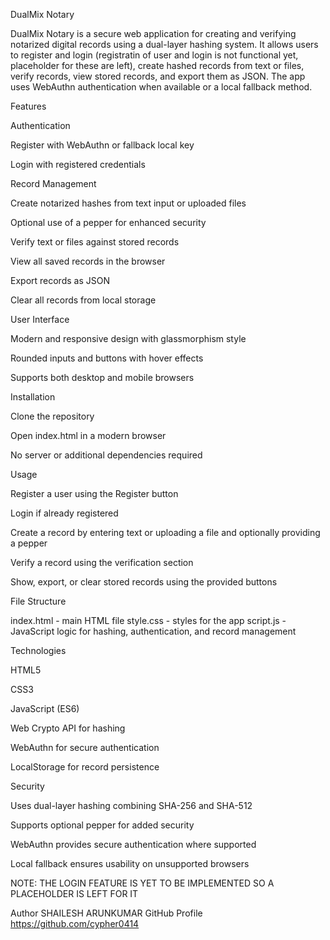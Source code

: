 DualMix Notary

DualMix Notary is a secure web application for creating and verifying notarized digital records using a dual-layer hashing system. It allows users to register and login (registratin of user and login is not functional yet, placeholder for these are left), create hashed records from text or files, verify records, view stored records, and export them as JSON. The app uses WebAuthn authentication when available or a local fallback method.

Features

Authentication

Register with WebAuthn or fallback local key

Login with registered credentials

Record Management

Create notarized hashes from text input or uploaded files

Optional use of a pepper for enhanced security

Verify text or files against stored records

View all saved records in the browser

Export records as JSON

Clear all records from local storage

User Interface

Modern and responsive design with glassmorphism style

Rounded inputs and buttons with hover effects

Supports both desktop and mobile browsers

Installation

Clone the repository

Open index.html in a modern browser

No server or additional dependencies required

Usage

Register a user using the Register button

Login if already registered

Create a record by entering text or uploading a file and optionally providing a pepper

Verify a record using the verification section

Show, export, or clear stored records using the provided buttons

File Structure

index.html - main HTML file
style.css - styles for the app
script.js - JavaScript logic for hashing, authentication, and record management

Technologies

HTML5

CSS3

JavaScript (ES6)

Web Crypto API for hashing

WebAuthn for secure authentication

LocalStorage for record persistence

Security

Uses dual-layer hashing combining SHA-256 and SHA-512

Supports optional pepper for added security

WebAuthn provides secure authentication where supported

Local fallback ensures usability on unsupported browsers

NOTE: THE LOGIN FEATURE IS YET TO BE IMPLEMENTED SO A PLACEHOLDER IS LEFT FOR IT

Author
SHAILESH ARUNKUMAR
GitHub Profile https://github.com/cypher0414